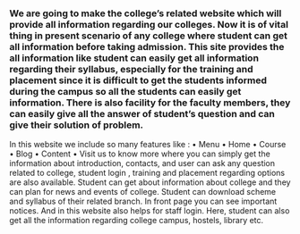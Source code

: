 <h3>We are going to make the college’s related website which will provide all information regarding our colleges. Now it is of vital thing in present scenario of any college where student can get all information before taking admission. This site provides the all information like student can easily get all information regarding their syllabus, especially for the training and placement since it is difficult to get the students informed during the campus so all the students can easily get information. There is also facility for the faculty members, they can easily give all the answer of student’s question and can give their solution of problem.  </h3>
In this website we include so many features like :  
•	Menu  
•	Home  
•	Course  
•	Blog  
•	Content  
•	Visit us to know more   where you can simply get the information about introduction, contacts, and user 
can ask any question related to college, student login , training and placement regarding options are also available. Student can get about information about college and they can plan for news and events of college. Student can download scheme and syllabus of their related branch. In front page you can see important notices. And in this website also helps for staff login. Here, student can also get all the information regarding college campus, hostels, library etc.  
